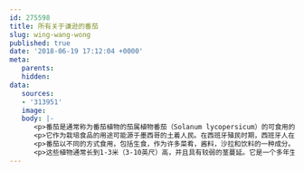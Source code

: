```yaml
---
id: 275598
title: 所有关于谦逊的番茄
slug: wing-wang-wong
published: true
date: '2018-06-19 17:12:04 +0000'
meta:
   parents: 
   hidden: 
data:
   sources:
   - '313951'
   image: 
   body: |-
      <p>番茄是通常称为番茄植物的茄属植物番茄（Solanum lycopersicum）的可食用的，通常是红色的果实/浆果。该植物属于茄科Solanaceae。该物种起源于南美洲西部。 Nahuatl（阿兹台克语）词tomatl引起了西班牙语单词&ldquo;tomate&rdquo;，从中衍生出英文单词番茄。</p>
      <p>它作为栽培食品的用途可能源于墨西哥的土着人民。在西班牙殖民时期，西班牙人在西班牙殖民时期发现了番茄与阿兹特克人的接触，然后将其带到欧洲，并在16世纪将其带到欧洲殖民世界的其他地区。</p>
      <p>番茄以不同的方式食用，包括生食，作为许多菜肴，酱料，沙拉和饮料的一种成分。虽然西红柿是植物浆果类水果，但它们被认为是烹饪蔬菜作为配料或配菜的美味佳肴。番茄种类繁多，遍布全球温带气候，温室全年生产。</p>
      <p>这些植物通常长到1-3米（3-10英尺）高，并且具有较弱的茎蔓延。它是一个多年生的原生栖息地，每年培育一次。果实大小根据品种而不同，宽度范围为0.5-4英寸（1.3-10.2厘米）。</p>
---
```


